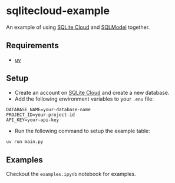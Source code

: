 # sqlitecloud-example

An example of using [SQLite Cloud](https://sqlitecloud.io/) and [SQLModel](https://sqlmodel.tiangolo.com/) together.

## Requirements

- [uv](https://github.com/astral-sh/uv)

## Setup

- Create an account on [SQLite Cloud](https://sqlitecloud.io/) and create a new database.
- Add the following environment variables to your `.env` file:

```env
DATABASE_NAME=your-database-name
PROJECT_ID=your-project-id
API_KEY=your-api-key
```

- Run the following command to setup the example table:

```bash
uv run main.py
```

## Examples
Checkout the `examples.ipynb` notebook for examples.
